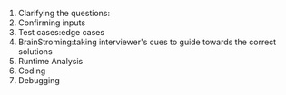1. Clarifying the questions:
2. Confirming inputs
3. Test cases:edge cases
4. BrainStroming:taking interviewer's cues to guide towards the correct solutions
5. Runtime Analysis
6. Coding
7. Debugging
